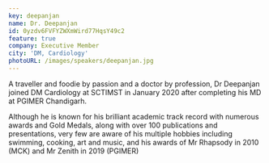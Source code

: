 ```yaml
---
key: deepanjan
name: Dr. Deepanjan
id: 0yzdv6FVFYZWXmWird77HqsY49c2
feature: true
company: Executive Member
city: 'DM, Cardiology'
photoURL: /images/speakers/deepanjan.jpg
---
```


A traveller and foodie by passion and a doctor by profession, Dr Deepanjan joined DM Cardiology at SCTIMST in January 2020 after completing his MD at PGIMER Chandigarh. 

Although he is known for his brilliant academic track record with numerous awards and Gold Medals, along with over 100 publications and presentations, very few are aware of his multiple hobbies including swimming, cooking, art and music, and his awards of Mr Rhapsody in 2010 (MCK) and Mr Zenith in 2019 (PGIMER)
